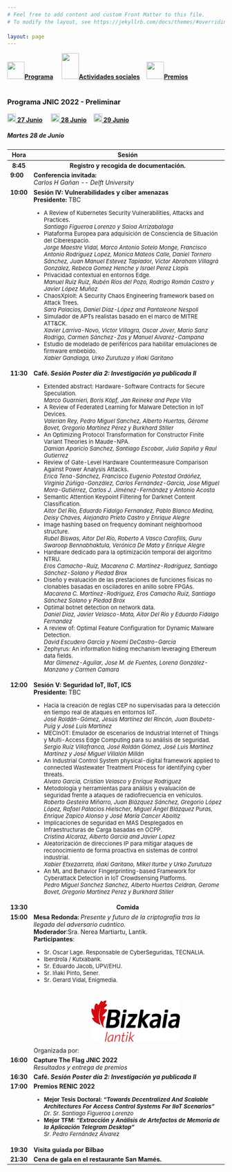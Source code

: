 ```yaml
---
# Feel free to add content and custom Front Matter to this file.
# To modify the layout, see https://jekyllrb.com/docs/themes/#overriding-theme-defaults

layout: page
---
```


<div class="text-center">
<a href="{{site.url}}/programa"><img src="{{site.url}}/images/IcoPrograma.jpg" class="img-circle" 	width="40" height="40"><strong>Programa</strong></a> &nbsp;&nbsp;&nbsp;
<a href="{{site.url}}/actividades-sociales"><img src="{{site.url}}/images/IcoActividades.jpg" class="img-circle" 	width="40" height="60"><strong>Actividades sociales</strong></a>&nbsp;&nbsp;&nbsp;
<a href="{{site.url}}/premios"><img src="{{site.url}}/images/IcoPremios.jpg" class="img-circle" 	width="40" height="40"><strong>Premios</strong></a>&nbsp;&nbsp;&nbsp;
<!--<a href="{{site.url}}/track-transferencia" class=""><img src="{{site.url}}/images/IcoTrackTX.jpg" class="img-circle" 	width="40" height="40"><strong>Track de Transferencia</strong></a> -->
</div><br>

### __Programa JNIC 2022 - Preliminar__

<div class="text-center">
<a href="{{site.url}}/programa"><img src="{{site.url}}/images/ico27.PNG" class="img-circle" 	width="20" height="20"><strong>&nbsp;27 Junio</strong></a> &nbsp;&nbsp;&nbsp;
<a href="{{site.url}}/programa28"><img src="{{site.url}}/images/ico28.PNG" class="img-circle" 	width="20" height="20"><strong>&nbsp;28 Junio</strong></a>&nbsp;&nbsp;&nbsp;
<a href="{{site.url}}/programa29"><img src="{{site.url}}/images/ico29.PNG" class="img-circle" 	width="20" height="20"><strong>&nbsp;29 Junio</strong></a>&nbsp;&nbsp;&nbsp;
</div>

 <!-- <center><a href="https://app.sli.do/event/ed1p6not" target="_slido"><img src="{{site.url}}/images/slido.jpg" width="300"></a></center> -->
<!-- <center><a href="https://sli.do/" target="_slido"><img src="{{site.url}}/images/slido.jpg" width="300"></a></center> -->

<h5>Martes 28 de Junio</h5>
<table class="table" style="width:100%">
  <tbody valign="top">
    <tr>
      <th>Hora</th>
      <th colspan="2">Sesión</th>
    </tr>
    <tr>
       <th><b>8:45</b></th>
      <th colspan="2">Registro y recogida de documentación.</th>
    </tr>
    <tr>
     <td><b>9:00</b></td>
      <td colspan="2">
        <b>Conferencia invitada: </b>
       <!-- <a href="http://2021.jnic.es/conferenciaa"><b>Conferencia invitada: </b><i>Computación Cuántica: La Re-evolución</i></a> -->
        <br>
        <i>Carlos H Gañan -- Delft University</i>
        <br>
      </td>
    </tr>
   <tr>
     <td><b>10:00</b></td>
      <td>
        <b>Sesión IV: Vulnerabilidades y ciber amenazas </b>
        <br><b> Presidente: </b> TBC
        <br>
        <ul>
         <FONT SIZE=2><li> A Review of Kubernetes Security Vulnerabilities, Attacks and Practices.
          <br> <i>Santiago Figueroa Lorenzo y Saioa Arrizabalaga</i><br></li>
          <li>Plataforma Europea para adquisición de Consciencia de Situación del Ciberespacio.
          <br> <i>Jorge Maestre Vidal, Marco Antonio Sotelo Monge, Francisco Antonio Rodriguez Lopez, Monica Mateos Calle, Daniel Tornero Sánchez, Juan Manuel Estevez Tapiador, Víctor Abraham Villagrá Gonzalez, Rebeca Gomez Henche y Israel Perez Llopis</i><br></li>
          <li>Privacidad contextual en entornos Edge.
          <br> <i>Manuel Ruiz Ruiz, Rubén Ríos del Pozo, Rodrigo Román Castro y Javier López Muñoz</i><br></li>
          <li>ChaosXploit: A Security Chaos Engineering framework based on Attack Trees.
          <br> <i>Sara Palacios, Daniel Díaz-López and Pantaleone Nespoli</i><br></li>
          <li>Simulador de APTs realistas basado en el marco de MITRE ATT&CK.
          <br> <i>Xavier Larriva-Novo, Victor Villagra, Oscar Jover, Mario Sanz Rodrigo, Carmen Sánchez-Zas y Manuel Alvarez-Campana</i><br></li>
          <li>Estudio de modelado de periféricos para habilitar emulaciones de firmware embebido.
          <br> <i>Xabier Gandiaga, Urko Zurutuza y Iñaki Garitano</i><br></li>          
          </FONT>
        </ul>
        </td>
        <!-- <a href="#A1"><b>Sesión de Investigación A1:</b> Detección de Intrusos y Gestión Anomalías</a> -->
        </tr>
     <tr>
      <td><b>11:30</b></td>
      <td colspan="2">
        <b>Café.  <i> Sesión Poster día 2: Investigación ya publicada II </i> </b>
        <br>
        <ul>
         <FONT SIZE=2><li>Extended abstract: Hardware-Software Contracts for Secure Speculation.
          <br> <i>Marco Guarnieri, Boris Köpf, Jan Reineke and Pepe Vila</i><br></li>
           <li>A Review of Federated Learning for Malware Detection in IoT Devices.
          <br> <i>Valerian Rey, Pedro Miguel Sanchez, Alberto Huertas, Gérome Bovet, Gregorio Martínez Pérez y Burkhard Stiller</i> <br></li>
          <li>An Optimizing Protocol Transformation for Constructor Finite Variant Theories in Maude-NPA.
          <br> <i>Damian Aparicio Sanchez, Santiago Escobar, Julia Sapiña y Raul Gutierrez</i> <br></li>
          <li>Review of Gate-Level Hardware Countermeasure Comparison Against Power Analysis Attacks.
          <br> <i>Erica Tena-Sánchez, Francisco Eugenio Potestad Ordóñez, Virginia Zúñiga-González, Carlos Fernández-García, Jose Miguel Mora-Gutiérrez, Carlos J. Jiménez-Fernández y Antonio Acosta</i> <br></li>
          <li>Semantic Attention Keypoint Filtering for Darknet Content Classification.
          <br> <i>Aitor Del Río, Eduardo Fidalgo Fernandez, Pablo Blanco Medina, Deisy Chaves, Alejandro Prieto Castro y Enrique Alegre</i> <br></li>
          <li>Image hashing based on frequency dominant neighborhood structure.
          <br> <i>Rubel Biswas, Aitor Del Río, Roberto A Vasco Carofilis, Guru Swaroop Bennabhaktula, Verónica De Mata y Enrique Alegre</i> <br></li>
          <li>Hardware dedicado para la optimización temporal del algoritmo NTRU.
          <br> <i>Eros Camacho-Ruiz, Macarena C. Martínez-Rodríguez, Santiago Sánchez-Solano y Piedad Brox</i> <br></li>
          <li>Diseño y evaluación de las prestaciones de funciones físicas no clonables basadas en osciladores en anillo sobre FPGAs.
          <br> <i>Macarena C. Martínez-Rodríguez, Eros Camacho Ruiz, Santiago Sánchez Solano y Piedad Brox</i> <br></li>
          <li>Optimal botnet detection on network data.
          <br> <i>Daniel Diaz, Javier Velasco-Mata, Aitor Del Rio y Eduardo Fidalgo Fernandez</i> <br></li>
          <li>A review of: Optimal Feature Configuration for Dynamic Malware Detection.
          <br> <i>David Escudero García y Noemí DeCastro-García</i> <br></li>
          <li>Zephyrus: An information hiding mechanism leveraging Ethereum data fields.
          <br> <i>Mar Gimenez-Aguilar, Jose M. de Fuentes, Lorena González-Manzano y Carmen Camara</i> <br></li>
          </FONT>
        </ul>
        </td>
    </tr>
    <tr>
     <td><b>12:00</b></td>
      <td>
        <b>Sesión V: Seguridad IoT, IIoT, ICS </b>
        <br><b> Presidente: </b> TBC
        <br>
        <ul>
         <FONT SIZE=2><li> Hacia la creación de reglas CEP no supervisadas para la detección en tiempo real de ataques en entornos IoT.
          <br> <i>José Roldán-Gómez, Jesús Martínez del Rincón, Juan Boubeta-Puig y José Luis Martínez</i><br></li>
          <li>MECInOT: Emulador de escenarios de Industrial Internet of Things y Multi-Access Edge Computing para su análisis de seguridad.
          <br> <i>Sergio Ruiz Villafranca, José Roldán Gómez, José Luis Martínez Martínez y José Miguel Villalón Millán</i><br></li>
          <li>An Industrial Control System physical-digital framework applied to connected Wastewater Treatment Process for identifying cyber threats.
          <br> <i>Alvaro Garcia, Cristian Velasco y Enrique Rodriguez</i><br></li>
          <li>Metodología y herramientas para análisis y evaluación de seguridad frente a ataques de radiofrecuencia en vehículos.
          <br> <i>Roberto Gesteira Miñarro, Juan Blázquez Sánchez, Gregorio López López, Rafael Palacios Hielscher, Miguel Ángel Blázquez Puras, Enrique Zapico Alonso y José María Cancer Aboitiz</i><br></li>
          <li>Implicaciones de seguridad en MAS Desplegados en Infraestructuras de Carga basadas en OCPP.
          <br> <i>Cristina Alcaraz, Alberto Garcia and Javier Lopez</i><br></li>
          <li>Aleatorización de direcciones IP para mitigar ataques de reconocimiento de forma proactiva en sistemas de control industrial.
          <br> <i>Xabier Etxezarreta, Iñaki Garitano, Mikel Iturbe y Urko Zurutuza</i><br></li>
          <li>An ML and Behavior Fingerprinting-based Framework for Cyberattack Detection in IoT Crowdsensing Platforms.
          <br> <i>Pedro Miguel Sanchez Sanchez, Alberto Huertas Celdran, Gerome Bovet, Gregorio Martinez Perez y Burkhard Stiller</i><br></li>
          </FONT>
        </ul>
        </td>
        <!-- <a href="#A1"><b>Sesión de Investigación A1:</b> Detección de Intrusos y Gestión Anomalías</a> -->
        </tr>
    <tr>
      <td><b>13:30</b></td>
      <td colspan="2"><center><b>Comida</b></center></td>
    </tr>
   <tr>
     <td><b>15:00</b></td>
      <td colspan="2">
        <b>Mesa Redonda:</b><i> Presente y futuro de la criptografía tras la llegada del adversario cuántico.</i>
        <br>
        <b>Moderador</b>:Sra. Nerea Martiartu, Lantik.
        <br>
       <b>Participantes</b>:
        <ul>
          <FONT SIZE=2><li>Sr. Oscar Lage. Responsable de CyberSeguridas, TECNALIA.</li>
          <li>Iberdrola / Kutxabank. </li>
          <li>Sr. Eduardo Jacob, UPV/EHU.</li>
          <li>Sr. Iñaki Pinto, Sener.</li>
          <li>Sr. Gerard Vidal, Enigmedia. </li> </FONT>
        </ul>
         Organizada por: <a href="https://lantik.bizkaia.eus/es/inicio" target="_blank"><img style="max-height: 100px; padding:25px;" src="/images/patrocinadores/DFB-lantik.png"></a>
        <br> 
       <!-- Organiza:<a href="http://www.pesi-seguridadindustrial.org/es"><img src="/Logos/pesi.png"></a>
        <br> -->
      </td>
    </tr>
    <tr>
     <td><b>16:00</b></td>
     <td>
        <b>Capture The Flag JNIC 2022</b>
        <br>
        <i>Resultados y entrega de premios</i>
        <br>
        </td>
       </tr>
   <tr>
      <td><b>16:30</b></td>
      <td colspan="2">
        <b>Café. <i> Sesión Poster día 2: Investigación ya publicada II </i> </b> 
       </td>
    </tr>
    <tr>
     <td><b>17:00</b></td>
     <td>
        <b>Premios RENIC 2022</b>
        <br>
         <ul>
          <FONT SIZE=2><li> <b> Mejor Tesis Doctoral: <i> “Towards Decentralized And Scalable Architectures For Access Control Systems For IIoT Scenarios”</i></b> <br>           <i>Dr. Sr. Santiago Figueroa Lorenzo</i><br></li>
          <li> <b> Mejor TFM: <i> “Extracción y Análisis de Artefactos de Memoria de la Aplicación Telegram Desktop”</i></b> <br> 
           <i>Sr. Pedro Fernández Álvarez</i><br></li></FONT>
        </ul>
       </td>
     </tr>
   <tr>
      <td><b>19:30</b></td>
      <td colspan="2">
        <b>Visita guiada por Bilbao</b> 
       </td>
    </tr>
    <tr>
      <td><b>21:30</b></td>
      <td colspan="2">
        <b>Cena de gala en el restaurante San Mamés.</b> 
       </td>
    </tr>
  </tbody>
</table>



